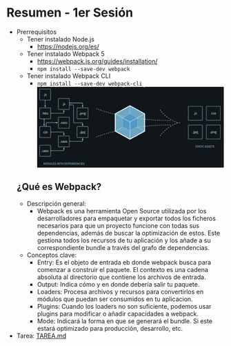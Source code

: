 # Resumen - 1er Sesión

- Prerrequisitos
  - Tener instalado Node.js
    - <https://nodejs.org/es/>
  - Tener instalado Webpack 5
    - <https://webpack.js.org/guides/installation/>
    - <code>npm install --save-dev webpack</code>
  - Tener instalado Webpack CLI
    - <code>npm install --save-dev webpack-cli</code>
  ![Introducción](webpack.png)
  ## ¿Qué es Webpack?
  - Descripción general:
    - Webpack es una herramienta Open Source utilizada por los desarrolladores para empaquetar y exportar todos los ficheros necesarios para que un proyecto funcione con todas sus dependencias, además de buscar la optimización de estos. Este gestiona todos los recursos de tu aplicación y los añade a su correspondiente bundle a través del grafo de dependencias.
  - Conceptos clave:
    - Entry: Es el objeto de entrada eb donde webpack busca para comenzar a construir el paquete. El contexto es una cadena absoluta al directorio que contiene los archivos de entrada.
    - Output: Indica cómo y en donde debería salir tu paquete.
    - Loaders: Procesa archivos y recursos para convertirlos en módulos que puedan ser consumidos en tu aplicacion.
    - Plugins: Cuando los loaders no son suficiente, podemos usar plugins para modificar o añadir  capacidades a webpack.
    - Mode: Indicará la forma en que se generará el bundle. Si este estará optimizado para producción, desarrollo, etc.
- Tarea: [TAREA.md](TAREA.md)